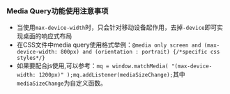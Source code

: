 ### Media Query功能使用注意事项
- 当使用`max-device-width`时，只会针对移动设备起作用，去掉`-device`即可实现桌面的响应式布局
- 在CSS文件中media query使用格式举例：`@media only screen and (max-device-width: 800px) and (orientation : portrait) {/*specific css styles*/}`
- 如果要配合js使用,可以参考：`mq = window.matchMedia( "(max-device-width: 1200px)" );mq.addListener(mediaSizeChange);`其中`mediaSizeChange`为自定义函数。